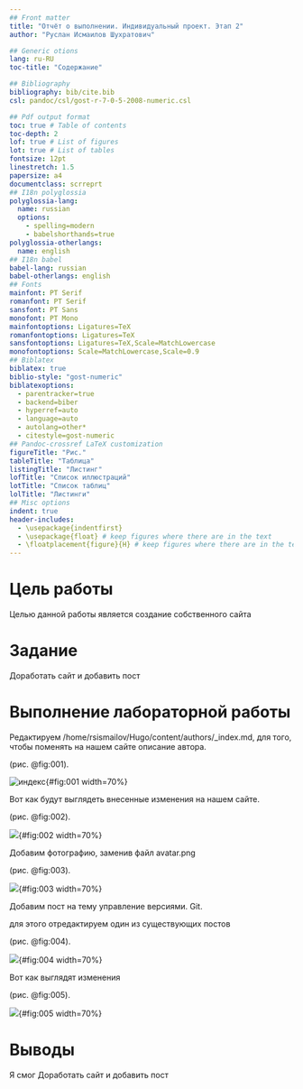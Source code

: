 ```yaml
---
## Front matter
title: "Отчёт о выполнении. Индивидуальный проект. Этап 2"
author: "Руслан Исмаилов Шухратович"

## Generic otions
lang: ru-RU
toc-title: "Содержание"

## Bibliography
bibliography: bib/cite.bib
csl: pandoc/csl/gost-r-7-0-5-2008-numeric.csl

## Pdf output format
toc: true # Table of contents
toc-depth: 2
lof: true # List of figures
lot: true # List of tables
fontsize: 12pt
linestretch: 1.5
papersize: a4
documentclass: scrreprt
## I18n polyglossia
polyglossia-lang:
  name: russian
  options:
	- spelling=modern
	- babelshorthands=true
polyglossia-otherlangs:
  name: english
## I18n babel
babel-lang: russian
babel-otherlangs: english
## Fonts
mainfont: PT Serif
romanfont: PT Serif
sansfont: PT Sans
monofont: PT Mono
mainfontoptions: Ligatures=TeX
romanfontoptions: Ligatures=TeX
sansfontoptions: Ligatures=TeX,Scale=MatchLowercase
monofontoptions: Scale=MatchLowercase,Scale=0.9
## Biblatex
biblatex: true
biblio-style: "gost-numeric"
biblatexoptions:
  - parentracker=true
  - backend=biber
  - hyperref=auto
  - language=auto
  - autolang=other*
  - citestyle=gost-numeric
## Pandoc-crossref LaTeX customization
figureTitle: "Рис."
tableTitle: "Таблица"
listingTitle: "Листинг"
lofTitle: "Список иллюстраций"
lotTitle: "Список таблиц"
lolTitle: "Листинги"
## Misc options
indent: true
header-includes:
  - \usepackage{indentfirst}
  - \usepackage{float} # keep figures where there are in the text
  - \floatplacement{figure}{H} # keep figures where there are in the text
---
```


# Цель работы

Целью данной работы является создание собственного сайта

# Задание

Доработать сайт и добавить пост


# Выполнение лабораторной работы

Редактируем /home/rsismailov/Hugo/content/authors/_index.md, для того, чтобы поменять на нашем сайте описание автора. 

(рис. @fig:001).

![индекс](image/1.jpg){#fig:001 width=70%}

Вот как будут выглядеть внесенные изменения на нашем сайте. 

(рис. @fig:002).

![](image/2.jpg){#fig:002 width=70%} 

Добавим фотографию, заменив файл avatar.png

(рис. @fig:003).

![](image/3.jpg){#fig:003 width=70%}

Добавим пост на тему управление версиями. Git.

для этого отредактируем один из существующих постов

(рис. @fig:004).

![](image/4.jpg){#fig:004 width=70%}

Вот как выглядят изменения 

(рис. @fig:005).

![](image/5.jpg){#fig:005 width=70%}


# Выводы

Я смог Доработать сайт и добавить пост
